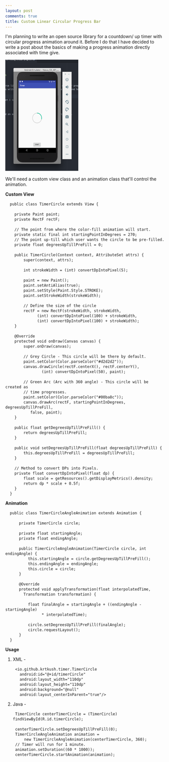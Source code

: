 ```yaml
---
layout: post
comments: true
title: Custom Linear Circular Progress Bar
---
```


I'm planning to write an open source library for a countdown/ up timer with circular
progress animation around it. Before I do that I have decided to write a post about
the basics of making a progress animation directly associated with time give.

<img src="https://raw.githubusercontent.com/krtkush/krtkush.github.io/master/_posts/images/circular_progress_bar_screenshot.png" width="230" height="350" />

We'll need a custom view class and an animation class that'll control the animation.


**Custom View**

      public class TimerCircle extends View {

        private Paint paint;
        private RectF rectF;

        // The point from where the color-fill animation will start.
        private static final int startingPointInDegrees = 270;
        // The point up-till which user wants the circle to be pre-filled.
        private float degreesUpTillPreFill = 0;

        public TimerCircle(Context context, AttributeSet attrs) {
            super(context, attrs);

            int strokeWidth = (int) convertDpIntoPixel(5);

            paint = new Paint();
            paint.setAntiAlias(true);
            paint.setStyle(Paint.Style.STROKE);
            paint.setStrokeWidth(strokeWidth);

            // Define the size of the circle
            rectF = new RectF(strokeWidth, strokeWidth,
                  (int) convertDpIntoPixel(100) + strokeWidth,
                  (int) convertDpIntoPixel(100) + strokeWidth);
        }          

        @Override
        protected void onDraw(Canvas canvas) {
            super.onDraw(canvas);

            // Grey Circle - This circle will be there by default.
            paint.setColor(Color.parseColor("#d2d2d2"));
            canvas.drawCircle(rectF.centerX(), rectF.centerY(),
                    (int) convertDpIntoPixel(50), paint);

            // Green Arc (Arc with 360 angle) - This circle will be created as
            // time progresses.
            paint.setColor(Color.parseColor("#00ba8c"));
            canvas.drawArc(rectF, startingPointInDegrees, degreesUpTillPreFill,
               false, paint);
        }

        public float getDegreesUpTillPreFill() {
            return degreesUpTillPreFill;
        }

        public void setDegreesUpTillPreFill(float degreesUpTillPreFill) {
            this.degreesUpTillPreFill = degreesUpTillPreFill;
        }

        // Method to convert DPs into Pixels.
        private float convertDpIntoPixel(float dp) {
            float scale = getResources().getDisplayMetrics().density;
            return dp * scale + 0.5f;
        }
      }


**Animation**

      public class TimerCircleAngleAnimation extends Animation {

          private TimerCircle circle;

          private float startingAngle;
          private float endingAngle;

          public TimerCircleAngleAnimation(TimerCircle circle, int endingAngle) {
              this.startingAngle = circle.getDegreesUpTillPreFill();
              this.endingAngle = endingAngle;
              this.circle = circle;
          }

          @Override
          protected void applyTransformation(float interpolatedTime,
            Transformation transformation) {

              float finalAngle = startingAngle + ((endingAngle - startingAngle)
                    * interpolatedTime);

              circle.setDegreesUpTillPreFill(finalAngle);
              circle.requestLayout();
          }
      }


**Usage**

1. XML -

        <io.github.krtkush.timer.TimerCircle
          android:id="@+id/timerCircle"
          android:layout_width="110dp"
          android:layout_height="110dp"
          android:background="@null"
          android:layout_centerInParent="true"/>

2. Java -

        TimerCircle centerTimerCircle = (TimerCircle) findViewById(R.id.timerCircle);

        centerTimerCircle.setDegreesUpTillPreFill(0);
        TimerCircleAngleAnimation animation =
            new TimerCircleAngleAnimation(centerTimerCircle, 360);
        // Timer will run for 1 minute.
        animation.setDuration((60 * 1000));
        centerTimerCircle.startAnimation(animation);
